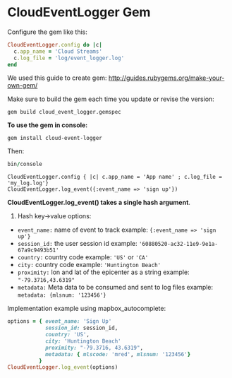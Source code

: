 # CloudEventLogger Gem

Configure the gem like this:

```ruby
CloudEventLogger.config do |c|
  c.app_name = 'Cloud Streams'
  c.log_file = 'log/event_logger.log'
end
```

We used this guide to create gem:
http://guides.rubygems.org/make-your-own-gem/

Make sure to build the gem each time you update or revise the version:
```
gem build cloud_event_logger.gemspec
```

**To use the gem in console:**

```
gem install cloud-event-logger
```
Then:
```ruby
bin/console
```

```
CloudEventLogger.config { |c| c.app_name = 'App name' ; c.log_file = 'my_log.log'}
CloudEventLogger.log_event({:event_name => 'sign up'})
```

**CloudEventLogger.log_event() takes a single hash argument**.

1. Hash key->value options:
- `event_name:` name of event to track
  example: `{:event_name => 'sign up'}`
- `session_id:` the user session id
  example: `'60880520-ac32-11e9-9e1a-67a9c9493b51'` 
- `country:` country code
  example: `'US'` or `'CA'`
- `city:` country code
  example: `'Huntington Beach'`
- `proximity:` lon and lat of the epicenter as a string
  example: `"-79.3716,43.6319"`
- `metadata:` Meta data to be consumed and sent to log files
  example: `metadata: {mlsnum: '123456'}`

Implementation example using mapbox_autocomplete:
```ruby
options = { event_name: 'Sign Up' 
            session_id: session_id, 
            country: 'US',
            city: 'Huntington Beach' 
            proximity: "-79.3716, 43.6319",
            metadata: { mlscode: 'mred', mlsnum: '123456'}
          }
CloudEventLogger.log_event(options)
```      
